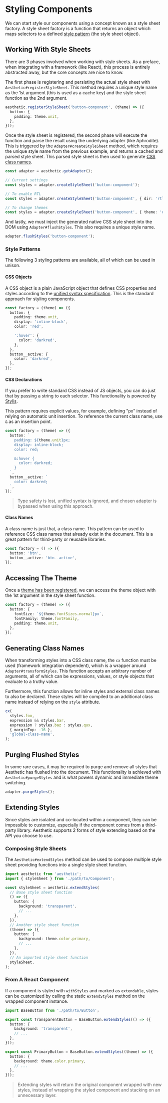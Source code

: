 # Styling Components

We can start style our components using a concept known as a style sheet factory. A style sheet
factory is a function that returns an object which maps selectors to a defined
[style pattern](#style-patterns) (the style sheet object).

## Working With Style Sheets

There are 3 phases involved when working with style sheets. As a preface, when integrating with a
framework (like React), this process is entirely abstracted away, but the core concepts are nice to
know.

The first phase is registering and persisting the actual style sheet with
`Aesthetic#registerStyleSheet`. This method requires a unique style name as the 1st argument (this
is used as a cache key) and the style sheet function as the 2nd argument.

```ts
aesthetic.registerStyleSheet('button-component', (theme) => ({
  button: {
    padding: theme.unit,
  },
}));
```

Once the style sheet is registered, the second phase will execute the function and parse the result
using the underlying adapter (like Aphrodite). This is triggered by the `Adapter#createStyleSheet`
method, which requires the unique style name from the previous example, and returns a cached and
parsed style sheet. This parsed style sheet is then used to generate
[CSS class names](#generating-class-names).

```ts
const adapter = aesthetic.getAdapter();

// Current settings
const styles = adapter.createStyleSheet('button-component');

// To enable RTL
const styles = adapter.createStyleSheet('button-component', { dir: 'rtl' });

// To change themes
const styles = adapter.createStyleSheet('button-component', { theme: 'dark' });
```

And lastly, we must inject the generated native CSS style sheet into the DOM using
`Adapter#flushStyles`. This also requires a unique style name.

```ts
adapter.flushStyles('button-component');
```

### Style Patterns

The following 3 styling patterns are available, all of which can be used in unison.

#### CSS Objects

A CSS object is a plain JavaScript object that defines CSS properties and styles according to the
[unified syntax specification](./unified). This is the standard approach for styling components.

```ts
const factory = (theme) => ({
  button: {
    padding: theme.unit,
    display: 'inline-block',
    color: 'red',

    ':hover': {
      color: 'darkred',
    },
  },
  button__active: {
    color: 'darkred',
  },
});
```

#### CSS Declarations

If you prefer to write standard CSS instead of JS objects, you can do just that by passing a string
to each selector. This functionality is powered by [Stylis](https://github.com/thysultan/stylis.js).

This pattern requires explicit values, for example, defining "px" instead of relying on automatic
unit insertion. To reference the current class name, use `&` as an insertion point.

```ts
const factory = (theme) => ({
  button: `
    padding: ${theme.unit}px;
    display: inline-block;
    color: red;

    &:hover {
      color: darkred;
    }
  `,
  button__active: `
    color: darkred;
  `,
});
```

> Type safety is lost, unified syntax is ignored, and chosen adapter is bypassed when using this
> approach.

#### Class Names

A class name is just that, a class name. This pattern can be used to reference CSS class names that
already exist in the document. This is a great pattern for third-party or reusable libraries.

```ts
const factory = () => ({
  button: 'btn',
  button__active: 'btn--active',
});
```

## Accessing The Theme

Once a [theme has been registered](./theme.md), we can access the theme object with the 1st argument
in the style sheet function.

```ts
const factory = (theme) => ({
  button: {
    fontSize: `${theme.fontSizes.normal}px`,
    fontFamily: theme.fontFamily,
    padding: theme.unit,
  },
});
```

## Generating Class Names

When transforming styles into a CSS class name, the `cx` function must be used (framework
integration dependent), which is a wrapper around `Adapter#transformStyles`. This function accepts
an arbitrary number of arguments, all of which can be expressions, values, or style objects that
evaluate to a truthy value.

Furthermore, this function allows for inline styles and external class names to also be declared.
These styles will be compiled to an additional class name instead of relying on the `style`
attribute.

```ts
cx(
  styles.foo,
  expression && styles.bar,
  expression ? styles.baz : styles.qux,
  { marginTop: -16 },
  'global-class-name',
);
```

## Purging Flushed Styles

In some rare cases, it may be required to purge and remove all styles that Aesthetic has flushed
into the document. This functionality is achieved with `Aesthetic#purgeStyles` and is what powers
dynamic and immediate theme switching.

```ts
adapter.purgeStyles();
```

## Extending Styles

Since styles are isolated and co-located within a component, they can be impossible to customize,
especially if the component comes from a third-party library. Aesthetic supports 2 forms of style
extending based on the API you choose to use.

### Composing Style Sheets

The `Aesthetic#extendStyles` method can be used to compose multiple style sheet providing functions
into a single style sheet function.

```ts
import aesthetic from 'aesthetic';
import { styleSheet } from './path/to/Component';

const styleSheet = aesthetic.extendStyles(
  // Base style sheet function
  () => ({
    button: {
      background: 'transparent',
      // ...
    },
  }),
  // Another style sheet function
  (theme) => ({
    button: {
      background: theme.color.primary,
      // ...
    },
  }),
  // An imported style sheet function
  styleSheet,
);
```

### From A React Component

If a component is styled with `withStyles` and marked as `extendable`, styles can be customized by
calling the static `extendStyles` method on the wrapped component instance.

```ts
import BaseButton from './path/to/Button';

export const TransparentButton = BaseButton.extendStyles(() => ({
  button: {
    background: 'transparent',
    // ...
  },
}));

export const PrimaryButton = BaseButton.extendStyles((theme) => ({
  button: {
    background: theme.color.primary,
    // ...
  },
}));
```

> Extending styles will return the original component wrapped with new styles, instead of wrapping
> the styled component and stacking on an unnecessary layer.
